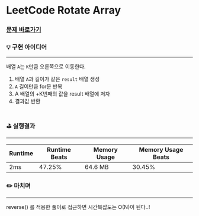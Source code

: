 # LeetCode Rotate Array
### [문제 바로가기](https://leetcode.com/explore/interview/card/top-interview-questions-easy/92/array/646/)

### 💡 구현 아이디어
---
배열  `A`는 `K`만큼 오른쪽으로 이동한다. <br/>

1. 배열  `A`과 길이가 같은 `result` 배열 생성
2. `A` 길이만큼 for문 반복
3. A 배열의 +K번째의 값을 result 배열에 저자
4. 결과값 반환 <br/><br/>


### ⛳️ 실행결과
---
| Runtime | Runtime Beats | Memory Usage | Memory Usage Beats |
| ------ | ------ | ------ | ------ |
|  2ms | 47.25% | 64.6 MB | 30.45% | <br/><br/>

  
### ✏️ 마치며
---
reverse() 를 적용한 풀이로 접근하면 시간복잡도는 O(N)이 된다..!
